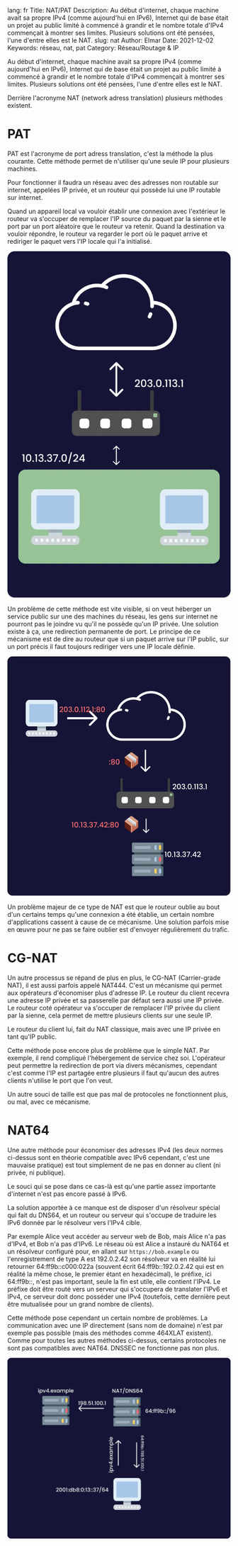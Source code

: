 lang: fr
Title: NAT/PAT
Description: Au début d'internet, chaque machine avait sa propre IPv4 (comme aujourd'hui en IPv6), Internet qui de base était un projet au public limité à commencé à grandir et le nombre totale d'IPv4 commençait à montrer ses limites. Plusieurs solutions ont été pensées, l'une d'entre elles est le NAT.
slug: nat
Author: Elmar
Date: 2021-12-02
Keywords: réseau, nat, pat
Category: Réseau/Routage & IP

Au début d'internet, chaque machine avait sa propre IPv4 (comme aujourd'hui en IPv6), Internet qui de base était un projet au public limité à commencé à grandir et le nombre totale d'IPv4 commençait à montrer ses limites. Plusieurs solutions ont été pensées, l'une d'entre elles est le NAT.

Derrière l'acronyme NAT (network adress translation) plusieurs méthodes existent.

# PAT

PAT est l'acronyme de port adress translation, c'est la méthode la plus courante. Cette méthode permet de n'utiliser qu'une seule IP pour plusieurs machines.

Pour fonctionner il faudra un réseau avec des adresses non routable sur internet, appelées IP privée, et un routeur qui possède lui une IP routable sur internet.

Quand un appareil local va vouloir établir une connexion avec l'extérieur le routeur va s'occuper de remplacer l'IP source du paquet par la sienne et le port par un port aléatoire que le routeur va retenir. Quand la destination va vouloir répondre, le routeur va regarder le port où le paquet arrive et rediriger le paquet vers l'IP locale qui l'a initialisé.

![Schema PAT](/static/img/nat/pat.webp)

Un problème de cette méthode est vite visible, si on veut héberger un service public sur une des machines du réseau, les gens sur internet ne pourront pas le joindre vu qu'il ne possède qu'un IP privée. Une solution existe à ça, une redirection permanente de port. Le principe de ce mécanisme est de dire au routeur que si un paquet arrive sur l'IP public, sur un port précis il faut toujours rediriger vers une IP locale définie.

![Port Forward schema](/static/img/nat/port_forward.webp)

Un problème majeur de ce type de NAT est que le routeur oublie au bout d'un certains temps qu'une connexion a été établie, un certain nombre d'applications cassent à cause de ce mécanisme. Une solution parfois mise en œuvre pour ne pas se faire oublier est d'envoyer régulièrement du trafic.

# CG-NAT

Un autre processus se répand de plus en plus, le CG-NAT (Carrier-grade NAT), il est aussi parfois appelé NAT444. C'est un mécanisme qui permet aux opérateurs d'économiser plus d'adresse IP. Le routeur du client recevra une adresse IP privée et sa passerelle par défaut sera aussi une IP privée. Le routeur coté opérateur va s'occuper de remplacer l'IP privée du client par la sienne, cela permet de mettre plusieurs clients sur une seule IP.

Le routeur du client lui, fait du NAT classique, mais avec une IP privée en tant qu'IP public.

Cette méthode pose encore plus de problème que le simple NAT. Par exemple, il rend compliqué l'hébergement de service chez soi. L'opérateur peut permettre la redirection de port via divers mécanismes, cependant c'est comme l'IP est partagée entre plusieurs il faut qu'aucun des autres clients n'utilise le port que l'on veut.

Un autre souci de taille est que pas mal de protocoles ne fonctionnent plus, ou mal, avec ce mécanisme.

# NAT64

Une autre méthode pour économiser des adresses IPv4 (les deux normes ci-dessus sont en théorie compatible avec IPv6 cependant, c'est une mauvaise pratique) est tout simplement de ne pas en donner au client (ni privée, ni publique).

Le souci qui se pose dans ce cas-là est qu'une partie assez importante d'internet n'est pas encore passé à IPv6.

La solution apportée à ce manque est de disposer d'un résolveur spécial qui fait du DNS64, et un routeur ou serveur qui s'occupe de traduire les IPv6 donnée par le résolveur vers l'IPv4 cible.

Par exemple Alice veut accéder au serveur web de Bob, mais Alice n'a pas d'IPv4, et Bob n'a pas d'IPv6. Le réseau où est Alice a instauré du NAT64 et un résolveur configuré pour, en allant sur `https://bob.example` ou l'enregistrement de type A est 192.0.2.42 son résolveur va en réalité lui retourner 64:ff9b::c000:022a (souvent écrit 64:ff9b::192.0.2.42 qui est en réalité la même chose, le premier étant en hexadécimal), le préfixe, ici 64:ff9b::, n'est pas important, seule la fin est utile, elle contient l'IPv4. Le préfixe doit être routé vers un serveur qui s'occupera de translater l'IPv6 et IPv4, ce serveur doit donc posséder une IPv4 (toutefois, cette dernière peut être mutualisée pour un grand nombre de clients).

Cette méthode pose cependant un certain nombre de problèmes. La communication avec une IP directement (sans nom de domaine) n'est par exemple pas possible (mais des méthodes comme 464XLAT existent). Comme pour toutes les autres méthodes ci-dessus, certains protocoles ne sont pas compatibles avec NAT64. DNSSEC ne fonctionne pas non plus.

![NAT64/DNS64 schema](/static/img/nat/nat64.webp)
